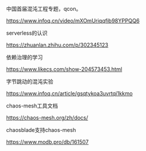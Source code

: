 中国首届混沌工程专题，qcon。

https://www.infoq.cn/video/mXOmUriqqfib98YPPQQ6

serverless的认识

https://zhuanlan.zhihu.com/p/302345123

依赖治理的学习

https://www.likecs.com/show-204573453.html

字节跳动的混沌实验

https://www.infoq.cn/article/gsqtykoa3uvrtqi1kkmo

chaos-mesh工具文档

https://chaos-mesh.org/zh/docs/

chaosblade支持chaos-mesh

https://www.modb.pro/db/161507